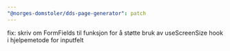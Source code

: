 ```yaml
---
"@norges-domstoler/dds-page-generator": patch
---
```


fix: skriv om FormFields til funksjon for å støtte bruk av useScreenSize hook i hjelpemetode for inputfelt
